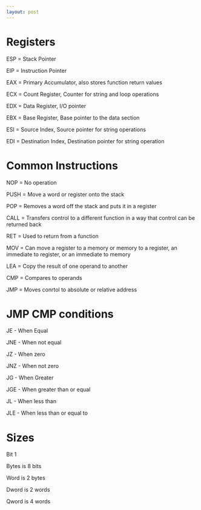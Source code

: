 ```yaml
---
layout: post
---
```


# Registers

ESP = Stack Pointer

EIP = Instruction Pointer

EAX = Primary Accumulator, also stores function return values

ECX = Count Register, Counter for string and loop operations

EDX = Data Register, I/O pointer

EBX = Base Register, Base pointer to the data section

ESI = Source Index, Source pointer for string operations

EDI = Destination Index, Destination pointer for string operation

# Common Instructions

NOP = No operation

PUSH = Move a word or register onto the stack

POP = Removes a word off the stack and puts it in a register

CALL = Transfers control to a different function in a way that control can be returned back

RET = Used to return from a function

MOV = Can move a register to a memory or memory to a register, an immediate to register, or an immediate to memory

LEA = Copy the result of one operand to another

CMP = Compares to operands

JMP = Moves conrtol to absolute or relative address

# JMP CMP conditions

JE - When Equal

JNE - When not equal

JZ - When zero

JNZ - When not zero

JG - When Greater

JGE - When greater than or equal

JL - When less than

JLE - When less than or equal to

# Sizes

Bit 1

Bytes is 8 bits

Word is 2 bytes

Dword is 2 words

Qword is 4 words


